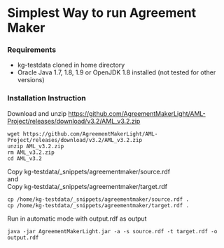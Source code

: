 # Simplest Way to run Agreement Maker
### Requirements
- kg-testdata cloned in home directory
- Oracle Java 1.7, 1.8, 1.9 or OpenJDK 1.8 installed (not tested for other versions)

### Installation Instruction

Download and unzip https://github.com/AgreementMakerLight/AML-Project/releases/download/v3.2/AML_v3.2.zip
```
wget https://github.com/AgreementMakerLight/AML-Project/releases/download/v3.2/AML_v3.2.zip
unzip AML_v3.2.zip 
rm AML_v3.2.zip
cd AML_v3.2
```
Copy kg-testdata/_snippets/agreementmaker/source.rdf  
and  
Copy kg-testdata/_snippets/agreementmaker/target.rdf  
```
cp /home/kg-testdata/_snippets/agreementmaker/source.rdf .
cp /home/kg-testdata/_snippets/agreementmaker/target.rdf .
```
Run in automatic mode with output.rdf as output
```
java -jar AgreementMakerLight.jar -a -s source.rdf -t target.rdf -o output.rdf
```